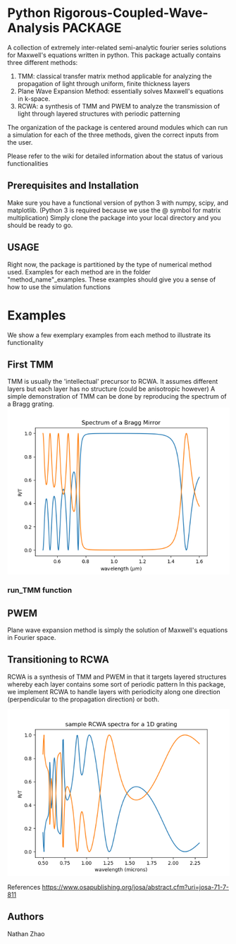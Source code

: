 # Python Rigorous-Coupled-Wave-Analysis PACKAGE
A collection of extremely inter-related semi-analytic fourier series solutions for Maxwell's equations written in python.
This package actually contains three different methods:
1) TMM: classical transfer matrix method applicable for analyzing the propagation of light through uniform, finite thickness layers
2) Plane Wave Expansion Method: essentially solves Maxwell's equations in k-space.
3) RCWA: a synthesis of TMM and PWEM to analyze the transmission of light through layered structures with periodic patterning

The organization of the package is centered around modules which can run a simulation for each of the three methods, given the correct inputs from the user. 

Please refer to the wiki for detailed information about the status of various functionalities

## Prerequisites and Installation
Make sure you have a functional version of python 3 with numpy, scipy, and matplotlib. (Python 3 is required because we use the @ symbol for matrix multiplication)
Simply clone the package into your local directory and you should be ready to go.

## USAGE
Right now, the package is partitioned by the type of numerical method used. Examples for each method are in the folder "method_name"_examples. These examples should give you a sense of how to use the simulation functions

# Examples
We show a few exemplary examples from each method to illustrate its functionality
## First TMM
TMM is usually the 'intellectual' precursor to RCWA. It assumes different layers but each layer has no structure (could be anisotropic however)
A simple demonstration of TMM can be done by reproducing the spectrum of a Bragg grating.
![Alt Text](./img/bragg_TMM.png)

### run_TMM function


## PWEM
Plane wave expansion method is simply the solution of Maxwell's equations in Fourier space.

## Transitioning to RCWA
RCWA is a synthesis of TMM and PWEM in that it targets layered structures whereby each layer contains some sort of periodic pattern
In this package, we implement RCWA to handle layers with periodicity along one direction (perpendicular to the propagation direction) or both.

![Alt Text](./img/sample_1D_grating_spectra.png)

References
https://www.osapublishing.org/josa/abstract.cfm?uri=josa-71-7-811

## Authors
Nathan Zhao
